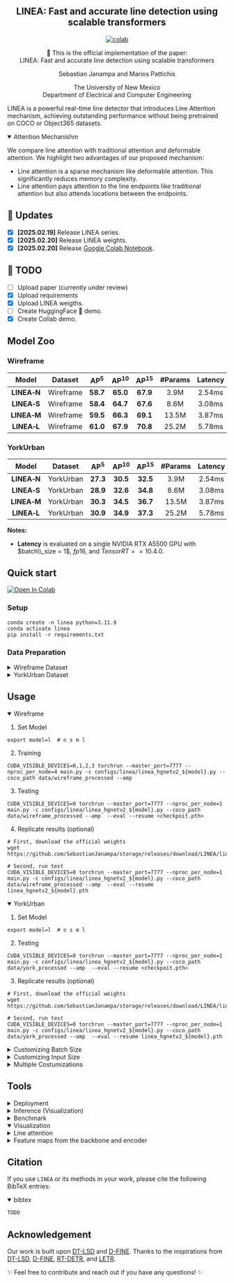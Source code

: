 
<h2 align="center">
  LINEA: Fast and accurate line detection using scalable transformers
</h2>

<p align="center">   
  <a href="https://colab.research.google.com/assets/colab-badge.svg)](https://colab.research.google.com/drive/1Lqxe4ruXR_ly9YPxmOUwY4CA4sFEmL43#scrollTo=nthoulkvpQn3">
        <img alt="colab" src="https://img.shields.io/badge/Colab-open-blue?logo=googlecolab">
    </a>
</p>

<p align="center">
    📄 This is the official implementation of the paper:
    <br>
   LINEA: Fast and accurate line detection using scalable transformers        
</p>


<p align="center">
Sebastian Janampa and Marios Pattichis
</p>

<p align="center">
The University of New Mexico
  <br>
Department of Electrical and Computer Engineering
</p>

LINEA is a powerful real-time line detector that introduces Line Attention mechanism,
achieving outstanding performance without being pretrained on COCO or Object365 datasets. 

<details open>
<summary> Attention Mechanishm </summary>

We compare line attention with traditional attention and deformable attention.
We highlight two advantages of our proposed mechanism:

- Line attention is a sparse mechanism like deformable attention. This significantly reduces memory complexity.
- Line attention pays attention to the line endpoints like traditional attention but also attends locations between the endpoints.

</details>

## 🚀 Updates
- [x] **\[2025.02.19\]** Release LINEA series.
- [x] **\[2025.02.20\]** Release LINEA weights.
- [x] **\[2025.02.20\]** Release [Google Colab Notebook](https://colab.research.google.com/drive/1Lqxe4ruXR_ly9YPxmOUwY4CA4sFEmL43#scrollTo=nthoulkvpQn3).

## 📝 TODO
- [ ] Upload paper (currently under review)
- [x] Upload requirements
- [x] Upload LINEA weigths.
- [ ] Create HuggingFace 🤗 demo.
- [x] Create Collab demo.

## Model Zoo

### Wireframe
| Model | Dataset | AP<sup>5</sup> | AP<sup>10</sup> | AP<sup>15</sup> | #Params | Latency | GFLOPs | config | checkpoint |
| :---: | :---: | :---: |  :---: | :---: | :---: | :---: | :---: | :---: | :---: | 
**LINEA&#8209;N** | Wireframe | **58.7** | **65.0** | **67.9** | 3.9M | 2.54ms | 12.1 | [py](https://github.com/SebastianJanampa/LINEA/blob/master/configs/linea/linea_hgnetv2_n.py) | [65.0](https://github.com/SebastianJanampa/storage/releases/download/LINEA/linea_hgnetv2_n.pth) | 
**LINEA&#8209;S** | Wireframe | **58.4** | **64.7** | **67.6** | 8.6M | 3.08ms | 31.7 | [py](https://github.com/SebastianJanampa/LINEA/blob/master/configs/linea/linea_hgnetv2_s.py) | [64.7](https://github.com/SebastianJanampa/storage/releases/download/LINEA/linea_hgnetv2_m.pth) | 
**LINEA&#8209;M** | Wireframe | **59.5** | **66.3** | **69.1** | 13.5M | 3.87ms | 45.6 | [py](https://github.com/SebastianJanampa/LINEA/blob/master/configs/linea/linea_hgnetv2_m.py) | [66.3](https://github.com/SebastianJanampa/storage/releases/download/LINEA/linea_hgnetv2_m.pth) | 
**LINEA&#8209;L** | Wireframe | **61.0** | **67.9** | **70.8** | 25.2M | 5.78ms | 83.8 | [py](https://github.com/SebastianJanampa/LINEA/blob/master/configs/linea/linea_hgnetv2_l.py) | [67.9](https://github.com/SebastianJanampa/storage/releases/download/LINEA/linea_hgnetv2_l.pth) |

### YorkUrban
| Model | Dataset | AP<sup>5</sup> | AP<sup>10</sup> | AP<sup>15</sup> | #Params | Latency | GFLOPs | config | checkpoint |
| :---: | :---: | :---: |  :---: | :---: | :---: | :---: | :---: | :---: | :---: | 
**LINEA&#8209;N** | YorkUrban | **27.3** | **30.5** | **32.5** | 3.9M | 2.54ms | 12.1 | [py](https://github.com/SebastianJanampa/LINEA/blob/master/configs/linea/linea_hgnetv2_n.py) | [65.0](https://github.com/SebastianJanampa/storage/releases/download/LINEA/linea_hgnetv2_n.pth) | 
**LINEA&#8209;S** | YorkUrban | **28.9** | **32.6** | **34.8** | 8.6M | 3.08ms | 31.7 | [py](https://github.com/SebastianJanampa/LINEA/blob/master/configs/linea/linea_hgnetv2_s.py) | [64.7](https://github.com/SebastianJanampa/storage/releases/download/LINEA/linea_hgnetv2_s.pth) | 
**LINEA&#8209;M** | YorkUrban | **30.3** | **34.5** | **36.7** | 13.5M | 3.87ms | 45.6 | [py](https://github.com/SebastianJanampa/LINEA/blob/master/configs/linea/linea_hgnetv2_m.py) | [66.3](https://github.com/SebastianJanampa/storage/releases/download/LINEA/linea_hgnetv2_m.pth) | 
**LINEA&#8209;L** | YorkUrban | **30.9** | **34.9** | **37.3** | 25.2M | 5.78ms | 83.8 | [py](https://github.com/SebastianJanampa/LINEA/blob/master/configs/linea/linea_hgnetv2_l.py) | [67.9](https://github.com/SebastianJanampa/storage/releases/download/LINEA/linea_hgnetv2_l.pth) |

**Notes:**
- **Latency** is evaluated on a single NVIDIA RTX A5500 GPU with $batch\\_size = 1$, $fp16$, and $TensorRT==10.4.0$.



## Quick start

[![Open In Colab](https://colab.research.google.com/assets/colab-badge.svg)](https://colab.research.google.com/drive/1Lqxe4ruXR_ly9YPxmOUwY4CA4sFEmL43#scrollTo=nthoulkvpQn3)

### Setup

```shell
conda create -n linea python=3.11.9
conda activate linea
pip install -r requirements.txt
```


### Data Preparation

<details>
<summary> Wireframe Dataset </summary>

TODO

</details>

<details>
<summary> YorkUrban Dataset </summary>
  TODO
</details>


## Usage
<details open>
<summary> Wireframe </summary>

<!-- <summary>1. Training </summary> -->
1. Set Model
```shell
export model=l  # n s m l
```

2. Training
```shell
CUDA_VISIBLE_DEVICES=0,1,2,3 torchrun --master_port=7777 --nproc_per_node=4 main.py -c configs/linea/linea_hgnetv2_${model}.py --coco_path data/wireframe_processed --amp 
```

<!-- <summary>2. Testing </summary> -->
3. Testing
```shell
CUDA_VISIBLE_DEVICES=0 torchrun --master_port=7777 --nproc_per_node=1 main.py -c configs/linea/linea_hgnetv2_${model}.py --coco_path data/wireframe_processed --amp  --eval --resume <checkpoit.pth>
```

4. Replicate results (optional)
```shell
# First, download the official weights
wget https://github.com/SebastianJanampa/storage/releases/download/LINEA/linea_hgnetv2_${model}.pth

# Second, run test
CUDA_VISIBLE_DEVICES=0 torchrun --master_port=7777 --nproc_per_node=1 main.py -c configs/linea/linea_hgnetv2_${model}.py --coco_path data/wireframe_processed --amp  --eval --resume linea_hgnetv2_${model}.pth
```

</details>

<details open>
<summary> YorkUrban </summary>

<!-- <summary>1. Training </summary> -->
1. Set Model
```shell
export model=l  # n s m l
```

<!-- <summary>2. Testing </summary> -->
2. Testing
```shell
CUDA_VISIBLE_DEVICES=0 torchrun --master_port=7777 --nproc_per_node=1 main.py -c configs/linea/linea_hgnetv2_${model}.py --coco_path data/york_processed --amp  --eval --resume <checkpoit.pth>
```

3. Replicate results (optional)
```shell
# First, download the official weights
wget https://github.com/SebastianJanampa/storage/releases/download/LINEA/linea_hgnetv2_${model}.pth

# Second, run test
CUDA_VISIBLE_DEVICES=0 torchrun --master_port=7777 --nproc_per_node=1 main.py -c configs/linea/linea_hgnetv2_${model}.py --coco_path data/york_processed --amp  --eval --resume linea_hgnetv2_${model}.pth
```

</details>

<details>
<summary> Customizing Batch Size </summary>

For example, if you want to train with a total batch size of 16 when training **LINEA-L** on Wireframe:

```shell
CUDA_VISIBLE_DEVICES=0,1,2,3 torchrun --master_port=7777 --nproc_per_node=4 main.py -c configs/linea/linea_hgnetv2_l.py --coco_path data/wireframe_processed --amp --options batch_size_train=16
```
</details>

<details>
<summary> Customizing Input Size </summary>

If you'd like to train **LINEA-L** on Wireframe with an input size of 320x320 (we only support square shapes):
```shell
CUDA_VISIBLE_DEVICES=0 torchrun --master_port=7777 --nproc_per_node=1 main.py -c configs/linea/linea_hgnetv2_l.py --coco_path data/wireframe_processed --amp --options eval_spatial_size=320,320
```
or 
```shell
CUDA_VISIBLE_DEVICES=0 torchrun --master_port=7777 --nproc_per_node=1 main.py -c configs/linea/linea_hgnetv2_l.py --coco_path data/wireframe_processed --amp --options eval_spatial_size=320
```

</details>

<details>
<summary> Multiple Costumizations </summary>

If you'd like to train **LINEA-L** on Wireframe with an input size of 480x480 and a total batch size of 4:

```shell
CUDA_VISIBLE_DEVICES=0 torchrun --master_port=7777 --nproc_per_node=1 main.py -c configs/linea/linea_hgnetv2_l.py --coco_path data/wireframe_processed --amp --options eval_spatial_size=320 batch_size_train=4
```

</details>

## Tools
<details>
<summary> Deployment </summary>

<!-- <summary>4. Export onnx </summary> -->
1. Setup
```shell
pip install onnx onnxsim
export model=l  # n s m l
```

2. Export onnx
```shell
python tools/deployment/export_onnx.py --check -c configs/dfine/dfine_hgnetv2_${model}_coco.yml -r model.pth
```

3. Export [tensorrt](https://docs.nvidia.com/deeplearning/tensorrt/install-guide/index.html)
For a specific file
```shell
trtexec --onnx="model.onnx" --saveEngine="model.engine" --fp16
```

or, for all files inside a folder
```shell
python export_tensorrt.py
```

</details>

<details>
<summary> Inference (Visualization) </summary>


1. Setup
```shell
pip install -r tools/inference/requirements.txt
export model=l  # n s m l
```


<!-- <summary>5. Inference </summary> -->
2. Inference (onnxruntime / tensorrt / torch)

Inference on images and videos is supported.

For a single file
```shell
python tools/inference/onnx_inf.py --onnx model.onnx --input example/example1.jpg  
python tools/inference/trt_inf.py --trt model.engine --input example/example1.jpg
python tools/inference/torch_inf.py -c configs/dfine/linea_hgnetv2_${model}.yml -r <checkpoint.pth> --input example/example1.jpg --device cuda:0
```

For a folder
```shell
python tools/inference/onnx_inf.py --onnx model.onnx --input example  
python tools/inference/trt_inf.py --trt model.engine --input example
python tools/inference/torch_inf.py -c configs/dfine/linea_hgnetv2_${model}.yml -r <checkpoint.pth> --input example --device cuda:0
```
</details>

<details>
<summary> Benchmark </summary>

1. Setup
```shell
pip install -r tools/benchmark/requirements.txt
export model=l  # n s m l
```

<!-- <summary>6. Benchmark </summary> -->
2. Model FLOPs, MACs, and Params
```shell
python tools/benchmark/get_info.py --config configs/linea/linea_hgnetv2_${model}.py 
```

3. TensorRT Latency
```shell
python tools/benchmark/trt_benchmark.py --infer_dir ./data/wireframe_processed/val2017 --engine_dir trt_engine
```

4. Pytorch Latency
```shell
python tools/benchmark/torch_benchmark.py -c ./configs/linea/linea_hgnetv2_${model}.py --resume linea_hgnetv2_${model}.pth --infer_dir ./data/wireframe_processed/val2017
```
</details>

<details open>
<summary> Visualization </summary>

<details>
<summary> Line attention </summary>
  
```shell
python tools/visualization/line_attention.py -c ./configs/linea/linea_hgnetv2_${model}.py --resume linea_hgnetv2_${model}.pth --data-path ./data/wireframe_processed -d cuda --num_images 10
```
</details>

<details>
<summary> Feature maps from the backbone and encoder </summary>
  
``` shell
python tools/visualization/backbone_encoder.py -c ./configs/linea/linea_hgnetv2_${model}.py --resume linea_hgnetv2_${model}.pth --data-path ./data/wireframe_processed -d cuda --num_images 10
```
</details>

</details>


## Citation
If you use `LINEA` or its methods in your work, please cite the following BibTeX entries:
<details open>
<summary> bibtex </summary>

```latex
TODO
```
</details>

## Acknowledgement
Our work is built upon [DT-LSD](https://github.com/SebastianJanampa/DT-LSD) and [D-FINE](https://github.com/Peterande/D-FINE).
Thanks to the inspirations from [DT-LSD](https://github.com/SebastianJanampa/DT-LSD), [D-FINE](https://github.com/Peterande/D-FINE), [RT-DETR](https://github.com/lyuwenyu/RT-DETR), and [LETR](https://github.com/mlpc-ucsd/LETR).

✨ Feel free to contribute and reach out if you have any questions! ✨

